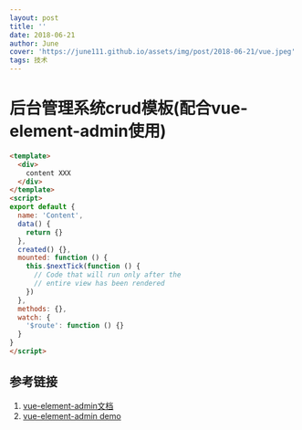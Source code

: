 ```yaml
---
layout: post
title: ''
date: 2018-06-21
author: June
cover: 'https://june111.github.io/assets/img/post/2018-06-21/vue.jpeg'
tags: 技术
---
```


# 后台管理系统crud模板(配合vue-element-admin使用)


```html
<template>
  <div>
    content XXX
  </div>
</template>
<script>
export default {
  name: 'Content',
  data() {
    return {}
  },
  created() {},
  mounted: function () {
    this.$nextTick(function () {
      // Code that will run only after the
      // entire view has been rendered
    })
  },
  methods: {},
  watch: {
    '$route': function () {}
  }
}
</script>
```


## 参考链接
1. [vue-element-admin文档](https://panjiachen.github.io/vue-element-admin-site/#/zh-cn/router-and-nav)
2. [vue-element-admin demo](http://panjiachen.github.io/vue-element-admin/#/icon/index)

